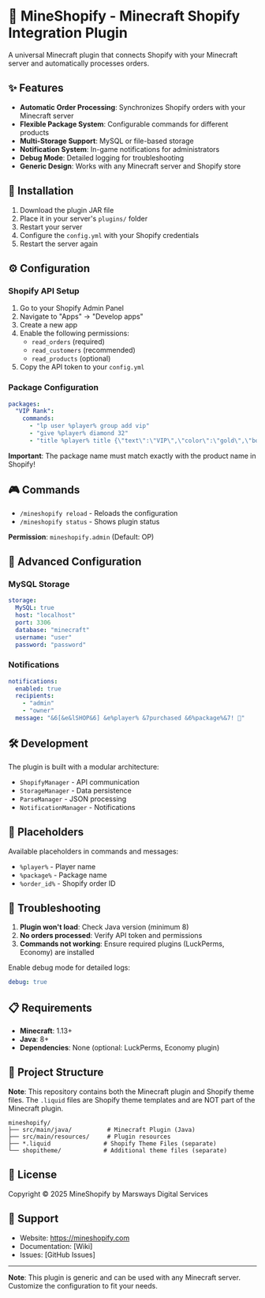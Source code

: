 # 🛒 MineShopify - Minecraft Shopify Integration Plugin

A universal Minecraft plugin that connects Shopify with your Minecraft server and automatically processes orders.

## ✨ Features

- **Automatic Order Processing**: Synchronizes Shopify orders with your Minecraft server
- **Flexible Package System**: Configurable commands for different products
- **Multi-Storage Support**: MySQL or file-based storage
- **Notification System**: In-game notifications for administrators
- **Debug Mode**: Detailed logging for troubleshooting
- **Generic Design**: Works with any Minecraft server and Shopify store

## 🚀 Installation

1. Download the plugin JAR file
2. Place it in your server's `plugins/` folder
3. Restart your server
4. Configure the `config.yml` with your Shopify credentials
5. Restart the server again

## ⚙️ Configuration

### Shopify API Setup

1. Go to your Shopify Admin Panel
2. Navigate to "Apps" → "Develop apps"
3. Create a new app
4. Enable the following permissions:
   - `read_orders` (required)
   - `read_customers` (recommended)
   - `read_products` (optional)
5. Copy the API token to your `config.yml`

### Package Configuration

```yaml
packages:
  "VIP Rank":
    commands:
      - "lp user %player% group add vip"
      - "give %player% diamond 32"
      - "title %player% title {\"text\":\"VIP\",\"color\":\"gold\",\"bold\":true}"
```

**Important**: The package name must match exactly with the product name in Shopify!

## 🎮 Commands

- `/mineshopify reload` - Reloads the configuration
- `/mineshopify status` - Shows plugin status

**Permission**: `mineshopify.admin` (Default: OP)

## 🔧 Advanced Configuration

### MySQL Storage

```yaml
storage:
  MySQL: true
  host: "localhost"
  port: 3306
  database: "minecraft"
  username: "user"
  password: "password"
```

### Notifications

```yaml
notifications:
  enabled: true
  recipients:
    - "admin"
    - "owner"
  message: "&6[&e&lSHOP&6] &e%player% &7purchased &6%package%&7! 🎉"
```

## 🛠️ Development

The plugin is built with a modular architecture:
- `ShopifyManager` - API communication
- `StorageManager` - Data persistence
- `ParseManager` - JSON processing
- `NotificationManager` - Notifications

## 📝 Placeholders

Available placeholders in commands and messages:
- `%player%` - Player name
- `%package%` - Package name
- `%order_id%` - Shopify order ID

## 🐛 Troubleshooting

1. **Plugin won't load**: Check Java version (minimum 8)
2. **No orders processed**: Verify API token and permissions
3. **Commands not working**: Ensure required plugins (LuckPerms, Economy) are installed

Enable debug mode for detailed logs:
```yaml
debug: true
```

## 📋 Requirements

- **Minecraft**: 1.13+
- **Java**: 8+
- **Dependencies**: None (optional: LuckPerms, Economy plugin)

## 📁 Project Structure

**Note**: This repository contains both the Minecraft plugin and Shopify theme files. The `.liquid` files are Shopify theme templates and are NOT part of the Minecraft plugin.

```
mineshopify/
├── src/main/java/          # Minecraft Plugin (Java)
├── src/main/resources/     # Plugin resources
├── *.liquid               # Shopify Theme Files (separate)
└── shopitheme/            # Additional theme files (separate)
```

## 📄 License

Copyright © 2025 MineShopify by Marsways Digital Services

## 🤝 Support

- Website: https://mineshopify.com
- Documentation: [Wiki]
- Issues: [GitHub Issues]

---

**Note**: This plugin is generic and can be used with any Minecraft server. Customize the configuration to fit your needs.
